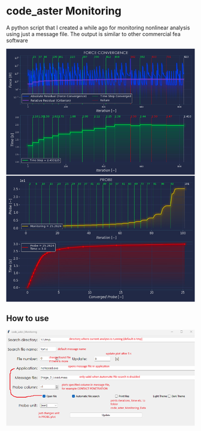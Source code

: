 # code_aster Monitoring

A python script that I created a while ago for monitoring nonlinear analysis using just a message file.
The output is similar to other commercial fea software

<div align="center">
    <img src="./imgsrc/example_1.png" width="800">
    <img src="./imgsrc/example_2.png" width="800">
</div>


## How to use
<div align="center">
    <img src="./imgsrc/description.png" width="800">
</div>


